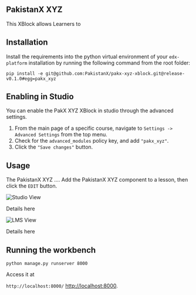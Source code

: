 PakistanX XYZ
---------------------------------------------

This XBlock allows Learners to  

Installation
------------

Install the requirements into the python virtual environment of your
``edx-platform`` installation by running the following command from the
root folder:

    pip install -e git@github.com:PakistanX/pakx-xyz-xblock.git@release-v0.1.0#egg=pakx_xyz

Enabling in Studio
------------------

You can enable the PakX XYZ XBlock in studio through the
advanced settings.

1. From the main page of a specific course, navigate to
   `Settings -> Advanced Settings` from the top menu.
2. Check for the ``advanced_modules`` policy key, and add
   ``"pakx_xyz"``.
3. Click the `"Save changes"` button.


Usage
-----

The PakistanX XYZ .... Add the PakistanX XYZ 
component to a lesson, then click the `EDIT` button.

![Studio View](/doc/imgs/studio-view.png)

Details here


![LMS View](/doc/imgs/lms-view.png)

Details here

Running the workbench
---------------------
`python manage.py runserver 8000`

Access it at 

`http://localhost:8000/` <http://localhost:8000>.
